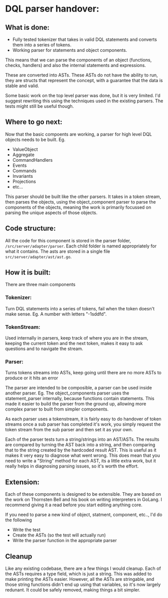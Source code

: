 # DQL parser handover:

## What is done:
- Fully tested tokenizer that takes in valid DQL statements and converts them into a series of tokens.
- Working parser for statements and object components.

This means that we can parse the components of an object (functions, checks, handlers) and also the internal statements and expressions.

These are converted into ASTs. These ASTs do not have the ability to run, they are structs that represent the concept, with a guarantee that the data is stable and valid.

Some basic work on the top level parser was done, but it is very limited. I'd suggest rewriting this using the techniques used in the existing parsers. The tests might still be useful though.

## Where to go next:
Now that the basic compoents are working, a parser for high level DQL objects needs to be built.
Eg.
- ValueObject
- Aggregate
- CommandHandlers
- Events
- Commands
- Invariants
- Projections
- etc...

This parser should be built like the other parsers. It takes in a token stream, then parses the objects, using the object_component parser to parse the components of the objects, meaning the work is primarily focussed on parsing the unique aspects of those objects.

## Code structure:
All the code for this component is stored in the parser folder, `/src/server/adapter/parser`.
Each child folder is named appropriately for what it contains.
The asts are stored in a single file `src/server/adapter/ast/ast.go`.

## How it is built:
There are three main components

### Tokenizer: 
Turn DQL statements into a series of tokens, fail when the token doesn't make sense. Eg. A number with letters "-1sddfd".

### TokenStream: 
Used internally in parsers, keep track of where you are in the stream, keeping the current token and the next token, makes it easy to ask questions and to navigate the stream.

### Parser:
Turns tokens streams into ASTs, keep going until there are no more ASTs to produce or it hits an error

The parser are intended to be composible, a parser can be used inside another parser. Eg. The object_components parser uses the statement_parser internally, because functions contain statements. This made it easier to build the parser from the ground up, allowing more complex parser to built from simpler components. 

As each parser uses a tokenstream, it is fairly easy to do handover of token streams once a sub parser has completed it's work, you simply request the token stream from the sub parser and then set it as your own.

Each of the parser tests turn a string/strings into an AST/ASTs. The results are compared by turning the AST back into a string, and then comparing that to the string created by the hardcoded result AST. This is useful as it makes it very easy to diagnose what went wrong. This does mean that you need to write a "String" method for each AST, its a little extra work, but it really helps in diagnosing parsing issues, so it's worth the effort.

## Extension:
Each of these components is designed to be extensible. They are based on the work on Thornsten Bell and his book on writing interpreters in GoLang. I recommend giving it a read before you start editing anything core.

If you need to parse a new kind of object, statment, component, etc.., I'd do the following
- Write the test
- Create the ASTs (so the test will actually run)
- Write the parser function in the appropriate parser

## Cleanup
Like any existing codebase, there are a few things I would cleanup. Each of the ASTs requires a type field, which is just a string. This was added to make printing the ASTs easier. However, all the ASTs are stringable, and those string functions didn't end up using that variables, so it's now largely redunant. It could be safely removed, making things a bit simpler.
